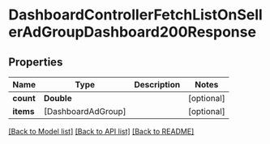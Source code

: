 # DashboardControllerFetchListOnSellerAdGroupDashboard200Response

## Properties
Name | Type | Description | Notes
------------ | ------------- | ------------- | -------------
**count** | **Double** |  | [optional] 
**items** | [DashboardAdGroup] |  | [optional] 

[[Back to Model list]](../README.md#documentation-for-models) [[Back to API list]](../README.md#documentation-for-api-endpoints) [[Back to README]](../README.md)


